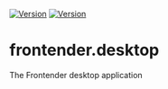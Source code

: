 [![Version](https://img.shields.io/badge/Stable-v2.1.2-FFE550)](https://github.com/getfrontender/frontender.desktop/releases/latest)
[![Version](https://img.shields.io/badge/Dev-v2.2.0a1-ff7bb5)](https://github.com/getfrontender/frontender.desktop/releases/tag/v2.2.a1)

# frontender.desktop
The Frontender desktop application
